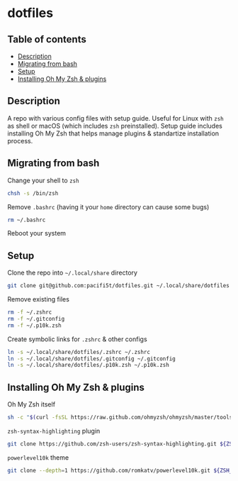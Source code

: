 # dotfiles

## Table of contents

- [Description](#description)
- [Migrating from bash](#migrating-from-bash)
- [Setup](#setup)
- [Installing Oh My Zsh & plugins](#installing-oh-my-zsh--plugins)

## Description

A repo with various config files with setup guide. Useful for Linux with `zsh` as shell or macOS (which includes `zsh` preinstalled). Setup guide includes installing Oh My Zsh that helps manage plugins & standartize installation process.

## Migrating from bash

Change your shell to `zsh`

```bash
chsh -s /bin/zsh
```

Remove `.bashrc` (having it your `home` directory can cause some bugs)

```bash
rm ~/.bashrc
```

Reboot your system

## Setup

Clone the repo into `~/.local/share` directory

```zsh
git clone git@github.com:pacifi5t/dotfiles.git ~/.local/share/dotfiles
```

Remove existing files

```zsh
rm -f ~/.zshrc
rm -f ~/.gitconfig
rm -f ~/.p10k.zsh
```

Create symbolic links for `.zshrc` & other configs

```zsh
ln -s ~/.local/share/dotfiles/.zshrc ~/.zshrc
ln -s ~/.local/share/dotfiles/.gitconfig ~/.gitconfig
ln -s ~/.local/share/dotfiles/.p10k.zsh ~/.p10k.zsh
```

## Installing Oh My Zsh & plugins

Oh My Zsh itself

```zsh
sh -c "$(curl -fsSL https://raw.github.com/ohmyzsh/ohmyzsh/master/tools/install.sh)"
```

`zsh-syntax-highlighting` plugin

```zsh
git clone https://github.com/zsh-users/zsh-syntax-highlighting.git ${ZSH_CUSTOM:-~/.oh-my-zsh/custom}/plugins/zsh-syntax-highlighting
```

`powerlevel10k` theme

```zsh
git clone --depth=1 https://github.com/romkatv/powerlevel10k.git ${ZSH_CUSTOM:-$HOME/.oh-my-zsh/custom}/themes/powerlevel10k
```
